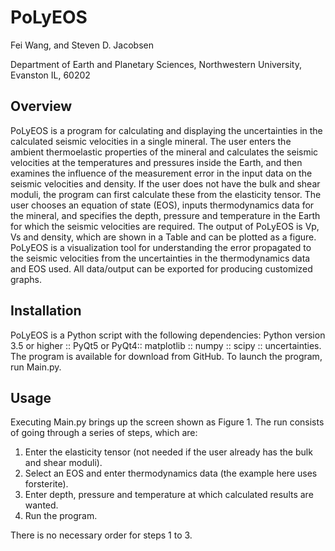 
# **PoLyEOS**


Fei Wang, and Steven D. Jacobsen

Department of Earth and Planetary Sciences, Northwestern University, Evanston IL, 60202

## **Overview**

PoLyEOS is a program for calculating and displaying the uncertainties in the calculated seismic velocities in a single mineral. The user enters the ambient thermoelastic properties of the mineral and calculates the seismic velocities at the temperatures and pressures inside the Earth, and then examines the influence of the measurement error in the input data on the seismic velocities and density. If the user does not have the bulk and shear moduli, the program can first calculate these from the elasticity tensor. The user chooses an equation of state (EOS), inputs thermodynamics data for the mineral, and specifies the depth, pressure and temperature in the Earth for which the seismic velocities are required. The output of PoLyEOS is Vp, Vs and density, which are shown in a Table and can be plotted as a figure. PoLyEOS is a visualization tool for understanding the error propagated to the seismic velocities from the uncertainties in the thermodynamics data and EOS used. All data/output can be exported for producing customized graphs. 

## **Installation**

PoLyEOS is a Python script with the following dependencies:
Python version 3.5 or higher :: PyQt5 or PyQt4:: matplotlib :: numpy :: scipy :: uncertainties. 
The program is available for download from GitHub. To launch the program, run Main.py. 

## **Usage**
Executing Main.py brings up the screen shown as Figure 1.
The run consists of going through a series of steps, which are:
1.	Enter the elasticity tensor (not needed if the user already has the bulk and shear moduli).
2.	Select an EOS and enter thermodynamics data (the example here uses forsterite).
3.	Enter depth, pressure and temperature at which calculated results are wanted. 
4.	Run the program.

There is no necessary order for steps 1 to 3.

